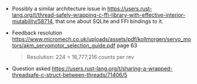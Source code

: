 - Possibly a similar architecture issue in
  <https://users.rust-lang.org/t/thread-safely-wrapping-c-ffi-library-with-effective-interior-mutability/58714>,
  that one about SQLite and FFI bindings to it.

- Feedback resolution
  <https://www.micromech.co.uk/uploads/assets/pdf/kollmorgen/servo_motors/akm_servomotor_selection_guide.pdf>
  page 63

  > Resolution: 224 = 16,777,216 counts per rev

- Question asked
  <https://users.rust-lang.org/t/sharing-a-wrapped-threadsafe-c-struct-between-threads/71406/5>
